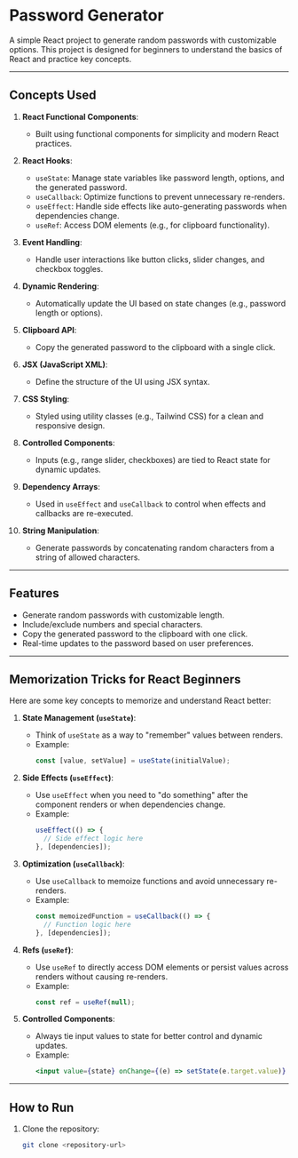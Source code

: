 # Password Generator

A simple React project to generate random passwords with customizable options. This project is designed for beginners to understand the basics of React and practice key concepts.

---

## Concepts Used

1. **React Functional Components**: 
   - Built using functional components for simplicity and modern React practices.

2. **React Hooks**:
   - `useState`: Manage state variables like password length, options, and the generated password.
   - `useCallback`: Optimize functions to prevent unnecessary re-renders.
   - `useEffect`: Handle side effects like auto-generating passwords when dependencies change.
   - `useRef`: Access DOM elements (e.g., for clipboard functionality).

3. **Event Handling**:
   - Handle user interactions like button clicks, slider changes, and checkbox toggles.

4. **Dynamic Rendering**:
   - Automatically update the UI based on state changes (e.g., password length or options).

5. **Clipboard API**:
   - Copy the generated password to the clipboard with a single click.

6. **JSX (JavaScript XML)**:
   - Define the structure of the UI using JSX syntax.

7. **CSS Styling**:
   - Styled using utility classes (e.g., Tailwind CSS) for a clean and responsive design.

8. **Controlled Components**:
   - Inputs (e.g., range slider, checkboxes) are tied to React state for dynamic updates.

9. **Dependency Arrays**:
   - Used in `useEffect` and `useCallback` to control when effects and callbacks are re-executed.

10. **String Manipulation**:
    - Generate passwords by concatenating random characters from a string of allowed characters.

---

## Features

- Generate random passwords with customizable length.
- Include/exclude numbers and special characters.
- Copy the generated password to the clipboard with one click.
- Real-time updates to the password based on user preferences.

---

## Memorization Tricks for React Beginners

Here are some key concepts to memorize and understand React better:

1. **State Management (`useState`)**:
   - Think of `useState` as a way to "remember" values between renders.
   - Example:
     ```jsx
     const [value, setValue] = useState(initialValue);
     ```

2. **Side Effects (`useEffect`)**:
   - Use `useEffect` when you need to "do something" after the component renders or when dependencies change.
   - Example:
     ```jsx
     useEffect(() => {
       // Side effect logic here
     }, [dependencies]);
     ```

3. **Optimization (`useCallback`)**:
   - Use `useCallback` to memoize functions and avoid unnecessary re-renders.
   - Example:
     ```jsx
     const memoizedFunction = useCallback(() => {
       // Function logic here
     }, [dependencies]);
     ```

4. **Refs (`useRef`)**:
   - Use `useRef` to directly access DOM elements or persist values across renders without causing re-renders.
   - Example:
     ```jsx
     const ref = useRef(null);
     ```

5. **Controlled Components**:
   - Always tie input values to state for better control and dynamic updates.
   - Example:
     ```jsx
     <input value={state} onChange={(e) => setState(e.target.value)} />
     ```

---

## How to Run

1. Clone the repository:
   ```bash
   git clone <repository-url>